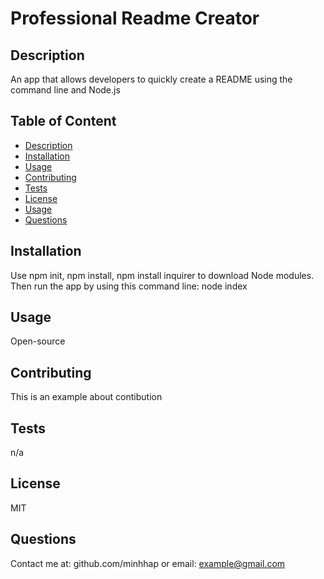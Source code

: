 
# Professional Readme Creator 

## Description
An app that allows developers to quickly create a README using the command line and Node.js


## Table of Content
* [Description](#description)
* [Installation](#installation)
* [Usage](#usage)
* [Contributing](#contributing)
* [Tests](#tests)
* [License](#license)
* [Usage](#usage)
* [Questions](#github)


## Installation
Use npm init, npm install, npm install inquirer to download Node modules. Then run the app by using this command line: node index


## Usage
Open-source

## Contributing
This is an example about contibution


## Tests
n/a


## License
MIT


## Questions
Contact me at: github.com/minhhap
or email: example@gmail.com


